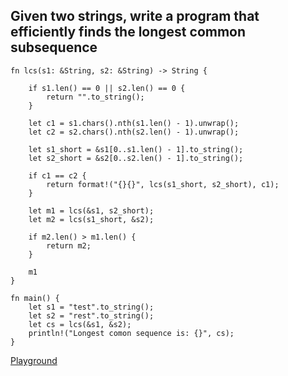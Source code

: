 ## Given two strings, write a program that efficiently finds the longest common subsequence

```
fn lcs(s1: &String, s2: &String) -> String {

    if s1.len() == 0 || s2.len() == 0 {
        return "".to_string();
    }

    let c1 = s1.chars().nth(s1.len() - 1).unwrap();
    let c2 = s2.chars().nth(s2.len() - 1).unwrap();

    let s1_short = &s1[0..s1.len() - 1].to_string();
    let s2_short = &s2[0..s2.len() - 1].to_string();

    if c1 == c2 {
        return format!("{}{}", lcs(s1_short, s2_short), c1);
    }

    let m1 = lcs(&s1, s2_short);
    let m2 = lcs(s1_short, &s2);

    if m2.len() > m1.len() {
        return m2;
    }

    m1
}

fn main() {
    let s1 = "test".to_string();
    let s2 = "rest".to_string();
    let cs = lcs(&s1, &s2);
    println!("Longest comon sequence is: {}", cs);
}
```

[Playground](https://play.rust-lang.org/?version=stable&mode=debug&edition=2021&gist=28ef0020f6c9613c2888c9d7f112c328)
